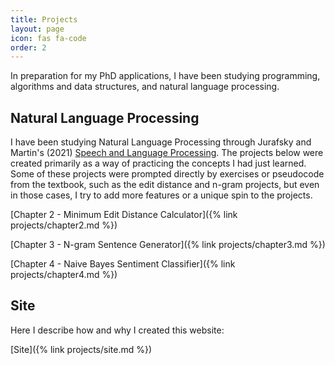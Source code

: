 ```yaml
---
title: Projects
layout: page
icon: fas fa-code
order: 2
---
```

In preparation for my PhD applications, I have been studying programming, algorithms and data structures, and natural language processing. 

## Natural Language Processing

I have been studying Natural Language Processing through Jurafsky and Martin's (2021) [Speech and Language Processing](https://web.stanford.edu/~jurafsky/slp3/). The projects below were created primarily as a way of practicing the concepts I had just learned. Some of these projects were prompted directly by exercises or pseudocode from the textbook, such as the edit distance and n-gram projects, but even in those cases, I try to add more features or a unique spin to the projects.   

[Chapter 2 - Minimum Edit Distance Calculator]({% link projects/chapter2.md %})

[Chapter 3 - N-gram Sentence Generator]({% link projects/chapter3.md %})

[Chapter 4 - Naive Bayes Sentiment Classifier]({% link projects/chapter4.md %})

## Site

Here I describe how and why I created this website:

[Site]({% link projects/site.md %})